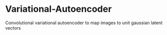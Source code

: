 # Variational-Autoencoder
Convolutional variational autoencoder to map images to unit gaussian latent vectors
